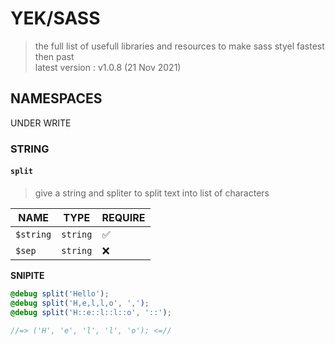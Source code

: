 # YEK/SASS

> the full list of usefull libraries and resources to make sass styel fastest then past\
> latest version : v1.0.8 (21 Nov 2021)

## NAMESPACES

<p>UNDER WRITE</p>

### STRING

#### `split`

> give a string and spliter to split text into list of characters

| NAME      | TYPE     | REQUIRE |
| --------- | -------- | ------- |
| `$string` | `string` | ✅      |
| `$sep`    | `string` | ❌      |

**SNIPITE**

```scss
@debug split('Hello');
@debug split('H,e,l,l,o', ',');
@debug split('H::e::l::l::o', '::');

//=> ('H', 'e', 'l', 'l', 'o'); <=//
```
